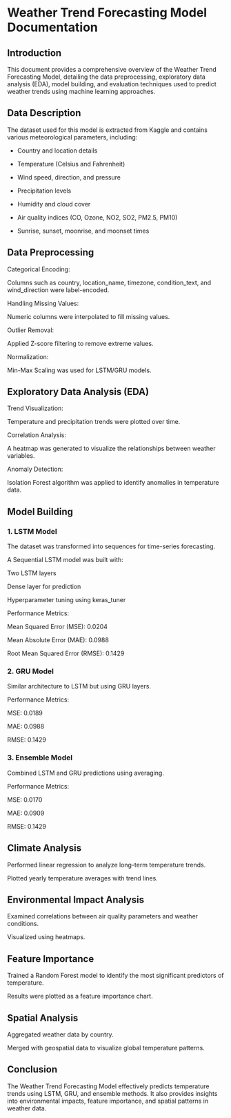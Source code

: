 # Weather Trend Forecasting Model Documentation

## Introduction

This document provides a comprehensive overview of the Weather Trend Forecasting Model, detailing the data preprocessing, exploratory data analysis (EDA), model building, and evaluation techniques used to predict weather trends using machine learning approaches.

## Data Description

The dataset used for this model is extracted from Kaggle and contains various meteorological parameters, including:

- Country and location details

- Temperature (Celsius and Fahrenheit)

- Wind speed, direction, and pressure

- Precipitation levels

- Humidity and cloud cover

- Air quality indices (CO, Ozone, NO2, SO2, PM2.5, PM10)

- Sunrise, sunset, moonrise, and moonset times

## Data Preprocessing

Categorical Encoding:

Columns such as country, location_name, timezone, condition_text, and wind_direction were label-encoded.

Handling Missing Values:

Numeric columns were interpolated to fill missing values.

Outlier Removal:

Applied Z-score filtering to remove extreme values.

Normalization:

Min-Max Scaling was used for LSTM/GRU models.

## Exploratory Data Analysis (EDA)

Trend Visualization:

Temperature and precipitation trends were plotted over time.

Correlation Analysis:

A heatmap was generated to visualize the relationships between weather variables.

Anomaly Detection:

Isolation Forest algorithm was applied to identify anomalies in temperature data.

## Model Building

### 1. LSTM Model

The dataset was transformed into sequences for time-series forecasting.

A Sequential LSTM model was built with:

Two LSTM layers

Dense layer for prediction

Hyperparameter tuning using keras_tuner

Performance Metrics:

Mean Squared Error (MSE): 0.0204

Mean Absolute Error (MAE): 0.0988

Root Mean Squared Error (RMSE): 0.1429

### 2. GRU Model

Similar architecture to LSTM but using GRU layers.

Performance Metrics:

MSE: 0.0189

MAE: 0.0988

RMSE: 0.1429

### 3. Ensemble Model

Combined LSTM and GRU predictions using averaging.

Performance Metrics:

MSE: 0.0170

MAE: 0.0909

RMSE: 0.1429

## Climate Analysis

Performed linear regression to analyze long-term temperature trends.

Plotted yearly temperature averages with trend lines.

## Environmental Impact Analysis

Examined correlations between air quality parameters and weather conditions.

Visualized using heatmaps.

## Feature Importance

Trained a Random Forest model to identify the most significant predictors of temperature.

Results were plotted as a feature importance chart.

## Spatial Analysis

Aggregated weather data by country.

Merged with geospatial data to visualize global temperature patterns.

## Conclusion

The Weather Trend Forecasting Model effectively predicts temperature trends using LSTM, GRU, and ensemble methods. It also provides insights into environmental impacts, feature importance, and spatial patterns in weather data.
